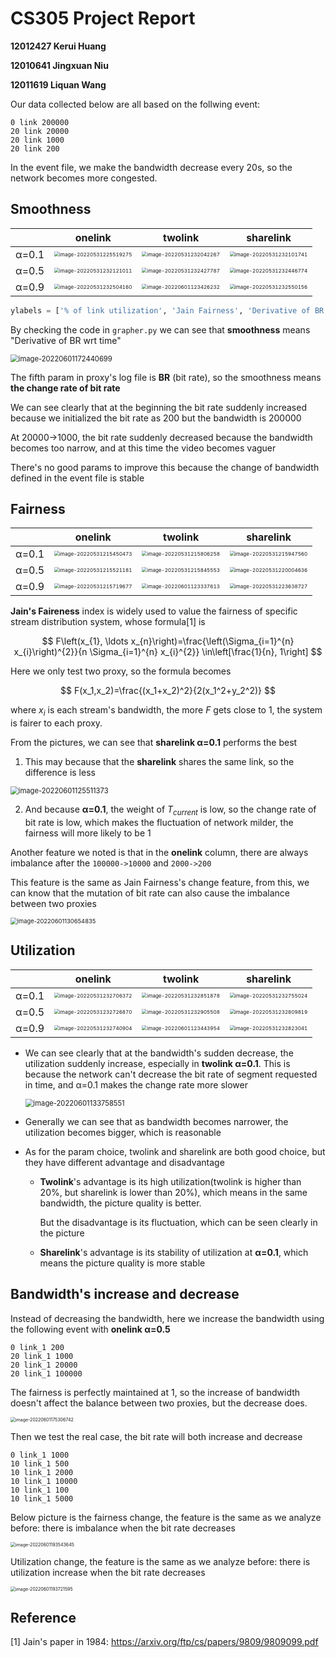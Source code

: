 # CS305 Project Report
**12012427 Kerui Huang**

**12010641 Jingxuan Niu**

**12011619 Liquan Wang**



Our data collected below are all based on the follwing event:

```
0 link 200000
20 link 20000
20 link 1000
20 link 200
```

In the event file, we make the bandwidth decrease every 20s, so the network becomes more congested.



## Smoothness

|       |                           onelink                            |                           twolink                            |                          sharelink                           |
| :---: | :----------------------------------------------------------: | :----------------------------------------------------------: | :----------------------------------------------------------: |
| α=0.1 | <img src="README.pictures/image-20220531225519275.png" alt="image-20220531225519275" style="zoom:50%;" /> | <img src="README.pictures/image-20220531232042267.png" alt="image-20220531232042267" style="zoom:50%;" /> | <img src="README.pictures/image-20220531232101741.png" alt="image-20220531232101741" style="zoom:50%;" /> |
| α=0.5 | <img src="README.pictures/image-20220531232121011.png" alt="image-20220531232121011" style="zoom:50%;" /> | <img src="README.pictures/image-20220531232427787.png" alt="image-20220531232427787" style="zoom:50%;" /> | <img src="README.pictures/image-20220531232446774.png" alt="image-20220531232446774" style="zoom:50%;" /> |
| α=0.9 | <img src="README.pictures/image-20220531232504160.png" alt="image-20220531232504160" style="zoom:50%;" /> | <img src="README.pictures/image-20220601123426232.png" alt="image-20220601123426232" style="zoom:50%;" /> | <img src="README.pictures/image-20220531232550156.png" alt="image-20220531232550156" style="zoom:50%;" /> |

```python
ylabels = ['% of link utilization', 'Jain Fairness', 'Derivative of BR wrt time']
```

By checking the code in `grapher.py` we can see that **smoothness** means "Derivative of BR wrt time"

<img src="README.pictures/image-20220601172440699.png" alt="image-20220601172440699" style="zoom:80%;" />

The fifth param in proxy's log file is **BR** (bit rate), so the smoothness means **the change rate of bit rate**

We can see clearly that at the beginning the bit rate suddenly increased because we initialized the bit rate as 200 but the bandwidth is 200000

At 20000->1000, the bit rate suddenly decreased because the bandwidth becomes too narrow, and at this time the video becomes vaguer

There's no good params to improve this because the change of bandwidth defined in the event file is stable



## Fairness

|       |                           onelink                            |                           twolink                            |                          sharelink                           |
| :---: | :----------------------------------------------------------: | :----------------------------------------------------------: | :----------------------------------------------------------: |
| α=0.1 | <img src="README.pictures/image-20220531215450473.png" alt="image-20220531215450473" style="zoom:50%;" /> | <img src="README.pictures/image-20220531215806258.png" alt="image-20220531215806258" style="zoom:50%;" /> | <img src="README.pictures/image-20220531215947560.png" alt="image-20220531215947560" style="zoom:50%;" /> |
| α=0.5 | <img src="README.pictures/image-20220531215521181.png" alt="image-20220531215521181" style="zoom:50%;" /> | <img src="README.pictures/image-20220531215845553.png" alt="image-20220531215845553" style="zoom:50%;" /> | <img src="README.pictures/image-20220531220004636.png" alt="image-20220531220004636" style="zoom:50%;" /> |
| α=0.9 | <img src="README.pictures/image-20220531215719677.png" alt="image-20220531215719677" style="zoom:50%;" /> | <img src="README.pictures/image-20220601123337613.png" alt="image-20220601123337613" style="zoom:50%;" /> | <img src="README.pictures/image-20220531223638727.png" alt="image-20220531223638727" style="zoom:50%;" /> |

**Jain's Faireness** index is widely used to value the fairness of specific stream distribution system, whose formula$[1]$ is 

$$
F\left(x_{1}, \ldots x_{n}\right)=\frac{\left(\Sigma_{i=1}^{n} x_{i}\right)^{2}}{n \Sigma_{i=1}^{n} x_{i}^{2}} \in\left[\frac{1}{n}, 1\right]
$$

Here we only test two proxy, so the formula becomes

$$
F(x_1,x_2)=\frac{(x_1+x_2)^2}{2(x_1^2+y_2^2)}
$$

where $x_i$ is each stream's bandwidth, the more $F$ gets close to 1, the system is fairer to each proxy.



From the pictures, we can see that **sharelink α=0.1** performs the best

1. This may because that the **sharelink** shares the same link, so the difference is less

 <img src="README.pictures/image-20220601125511373.png" alt="image-20220601125511373" style="zoom: 80%;" />

2. And because **α=0.1**, the weight of $T_{current}$ is low, so the change rate of bit rate is low, which makes the fluctuation of network milder, the fairness will more likely to be 1



Another feature we noted is that in the **onelink** column, there are always imbalance after the `100000->10000` and `2000->200`

This feature is the same as Jain Fairness's change feature, from this, we can know that the mutation of bit rate can also cause the imbalance between two proxies

<img src="README.pictures/image-20220601130654835.png" alt="image-20220601130654835" style="zoom: 67%;" />



## Utilization

|       |                           onelink                            |                           twolink                            |                          sharelink                           |
| :---: | :----------------------------------------------------------: | :----------------------------------------------------------: | :----------------------------------------------------------: |
| α=0.1 | <img src="README.pictures/image-20220531232706372.png" alt="image-20220531232706372" style="zoom:50%;" /> | <img src="README.pictures/image-20220531232851878.png" alt="image-20220531232851878" style="zoom:50%;" /> | <img src="README.pictures/image-20220531232755024.png" alt="image-20220531232755024" style="zoom:50%;" /> |
| α=0.5 | <img src="README.pictures/image-20220531232726870.png" alt="image-20220531232726870" style="zoom:50%;" /> | <img src="README.pictures/image-20220531232905508.png" alt="image-20220531232905508" style="zoom:50%;" /> | <img src="README.pictures/image-20220531232809819.png" alt="image-20220531232809819" style="zoom:50%;" /> |
| α=0.9 | <img src="README.pictures/image-20220531232740904.png" alt="image-20220531232740904" style="zoom:50%;" /> | <img src="README.pictures/image-20220601123443954.png" alt="image-20220601123443954" style="zoom:50%;" /> | <img src="README.pictures/image-20220531232823041.png" alt="image-20220531232823041" style="zoom:50%;" /> |

- We can see clearly that at the bandwidth's sudden decrease, the utilization suddenly increase, especially in **twolink α=0.1**. This is because the network can't decrease the bit rate of segment requested in time, and α=0.1 makes the change rate more slower

   <img src="README.pictures/image-20220601133758551.png" alt="image-20220601133758551" style="zoom: 80%;" />

- Generally we can see that as bandwidth becomes narrower, the utilization becomes bigger, which is reasonable

- As for the param choice, twolink and sharelink are both good choice, but they have different advantage and disadvantage

  - **Twolink**'s advantage is its high utilization(twolink is higher than 20%, but sharelink is lower than 20%), which means in the same bandwidth, the picture quality is better.

    But the disadvantage is its fluctuation, which can be seen clearly in the picture

  - **Sharelink**'s advantage is its stability of utilization at **α=0.1**, which means the picture quality is more stable 



## Bandwidth's increase and decrease

Instead of decreasing the bandwidth, here we increase the bandwidth using the following event with **onelink α=0.5**

```
0 link_1 200
20 link_1 1000
20 link_1 20000
20 link_1 100000
```

The fairness is perfectly maintained at 1, so the increase of bandwidth doesn't affect the balance between two proxies, but the decrease does.

<img src="README.pictures/image-20220601175306742.png" alt="image-20220601175306742" style="zoom: 50%;" />



Then we test the real case, the bit rate will both increase and decrease

```
0 link_1 1000
10 link_1 500
10 link_1 2000
10 link_1 10000
10 link_1 100
10 link_1 5000
```

Below picture is the fairness change, the feature is the same as we analyze before: there is imbalance when the bit rate decreases

<img src="README.pictures/image-20220601193543645.png" alt="image-20220601193543645" style="zoom:50%;" />

Utilization change, the feature is the same as we analyze before: there is utilization increase when the bit rate decreases

<img src="README.pictures/image-20220601193721595.png" alt="image-20220601193721595" style="zoom:50%;" />



## Reference

[1] Jain's paper in 1984: https://arxiv.org/ftp/cs/papers/9809/9809099.pdf
